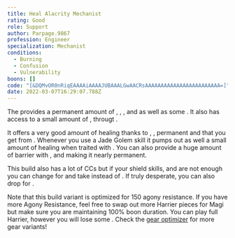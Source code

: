 ```yaml
---
title: Heal Alacrity Mechanist
rating: Good
role: Support
author: Parpage.9867
profession: Engineer
specialization: Mechanist
conditions:
  - Burning
  - Confusion
  - Vulnerability
boons: []
code: "[&DQMvOR0nRiqEAAAAiAAAAJUBAAALGwAACRsAAAAAAAAAAAAAAAAAAAAAAAA=]"
date: 2022-03-07T16:29:07.788Z
---
```

The <Specialization name="Mechanist" text="Heal Alacrity Mechanist" /> provides a permanent amount of <Boon name="Might" />, <Boon name="Alacrity" />, <Boon name="Fury" />, <Boon name="Regeneration" /> and <Boon name="Vigor" /> as well as some <Boon name="Protection" />. It also has access to a small amount of <Boon name="Aegis" />, <Boon name="Stability" /> througt <Skill name="Crisis Zone"/>.

It offers a very good amount of healing thanks to <Skill name="Med Kit"/>, <Skill name="Super Elixir"/>, permanent <Boon name="Regeneration"/> and <Boon name="Vigor"/> that you get from <Skill name="Energizing Slam"/>. Whenever you use a Jade Golem skill it pumps out as well a small amount of healing when traited with <Trait name="Soothing Detonation"/>. You can also provide a huge amount of barrier with <Skill name="Barrier Burst"/>, <Skill name ="Barrier Signet"/> and <Skill name="Barrier Blast"/> making it nearly permanent.

This build also has a lot of CCs but if your shield skills, <Skill name="Personal Battering Ram"/> and <Skill name="Rocket Fist Prototype"/> are not enough you can change <Trait name="Soothing Detonation"/> for <Trait name="Experimental Turrets"/> and take <Skill name="Supply Crate"/> instead of <Skill name="Overclock Signet"/>. If truly desperate, you can also drop <Skill name="Elixir Gun"/> for <Skill name="Thumper Turret"/>.

<Divider text="Equipment"/>

<CharacterWithAr> 
<Character title="Heal Alacrity Mechanist" gear={{
    "profession": "Engineer",
    "weight": "Medium",
    "gear": [
      "Harrier",
      "Magi",
      "Harrier",
      "Harrier",
      "Harrier",
      "Harrier",
      "Harrier",
      "Harrier",
      "Magi",
      "Magi",
      "Magi",
      "Magi",
      "Harrier",
      "Harrier"
    ],
    "attributes": {
      "Health": 18992,
      "Armor": 2343,
      "Power": 1925,
      "Precision": 1532,
      "Toughness": 1225,
      "Vitality": 1307,
      "Ferocity": 0,
      "Condition Damage": 0,
      "Expertise": 0,
      "Concentration": 1119,
      "Healing Power": 1505,
      "Agony Resistance": 150,
      "Condition Duration": 0,
      "Boon Duration": 0.996,
      "Critical Chance": 0.3033,
      "Critical Damage": 1.5,
      "Outgoing Healing": 0.8133600000000001,
      "Resolution Duration": 0.25,
      "Effective Power": 5670.022757142858,
      "Power DPS": 0,
      "Bleeding Damage": 346.61,
      "Bleeding Stacks": 0,
      "Bleeding DPS": 0,
      "Burning Damage": 1446.24,
      "Burning Stacks": 0,
      "Burning DPS": 0,
      "Confusion Damage": 159.530875,
      "Confusion Stacks": 0,
      "Confusion DPS": 0,
      "Poison Damage": 392.95,
      "Poison Stacks": 0,
      "Poison DPS": 0,
      "Torment Damage": 0.00,
      "Torment Stacks": 0,
      "Torment DPS": 0,
      "Damage": 0,
      "Effective Health": 78451970.14925374,
      "Survivability": 35,882.937,
      "Effective Healing": 1638.5520960000001,
      "Healing": 1,460.356
    },
    "runeId": 24842,
    "runeName": "Monk",
    "infusions": [
      37125, 37125, 37125, 37125, 37125, 37125, 37125,
      37125, 37125, 37125, 37125, 37125, 37125, 37125,
      37125, 37125, 37125, 37125
    ],
    "weapons": {
      "weapon1MainType": "Mace",
      "weapon1MainSigil1": "transference",
      "weapon1OffType": "Shield",
      "weapon1OffSigil": "concentration",
    },
    "consumables": {
      "foodId": 91690,
      "utility": "bountiful-maintenance-oil",
      "infusion": "Healing +9 Agony Infusion"
    },
    "skills": {
      "heal": "Med Kit",
      "utility1": "Personal Battering Ram",
      "utility2": "Elixir Gun",
      "utility3": "Barrier Signet",
      "elite": "Overclock Signet"
    }
  }}
>

Note that this build variant is optimized for 150 agony resistance. If you have more Agony Resistance, feel free to swap out more Harrier pieces for Magi but make sure you are maintaining 100% boon duration. You can play full Harrier, however you will lose some <Attribute name="Healing Power"/>. Check the [gear optimizer](https://optimizer.discretize.eu/) for more gear variants!
</Character>
</CharacterWithAr>

<Divider text="Default Build"/>

<Traits
  traits1="Inventions"
  traits1Selected="Over Shield, Soothing Detonation, Medical Dispersion Field"
  traits2="Alchemy"
  traits2Selected="Health Insurance, Comeback Cure, Purity of Purpose"
  traits3="Mechanist"
  traits3Selected="Mech Arms: High-Impact Drivers, Mech Frame: Channeling Conduits, Mech Core: Barrier Engine"
/>